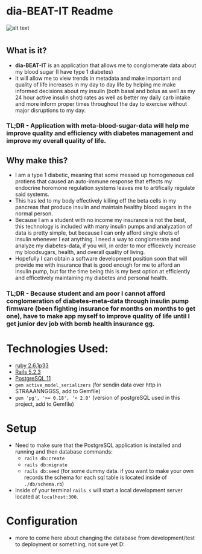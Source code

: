 
# dia-BEAT-IT Readme

![alt text](https://i.imgur.com/cPBt8fl.png "Type 1 Diabetes Image")
# 
## What is it?
- **dia-BEAT-IT** is an application that allows me to conglomerate data about my blood sugar (I have type 1 diabetes)
- It will allow me to view trends in metadata and make important and quality of life increases in my day to day life by helping me make informed decisions about my insulin (both basal and bolus as well as my 24 hour active insulin shot) rates as well as better my daily carb intake and more inform proper times throughout the day to exercise without major disruptions to my day.
### **TL;DR** - Application with meta-blood-sugar-data will help me improve quality and efficiency with diabetes management and improve my overall quality of life.

## Why make this?
- I am a type 1 diabetic, meaning that some messed up homogeneous cell protiens that caused an auto-immune response that effects my endocrine horomone regulation systems leaves me to artifically regulate said systems. 
- This has led to my body effectively killing off the beta cells in my pancreas that produce insulin and maintain healthy blood sugars in the normal person.  
- Because I am a student with no income my insurance is not the best, this technology is included with many insulin pumps and analyzation of data is pretty simple, but because I can only afford single shots of insulin whenever I eat anything. I need a way to conglomerate and analyze my diabetes-data, if you will, in order to mor efficeively increase my bloodsugars, health, and overall quality of living. 
- Hopefully I can obtain a software development position soon that will provide me with insurance that is good enough for me to afford an insulin pump, but for the time being this is my best option at efficiently and efficetively maintaining my diabetes and personal health. 
### **TL;DR** - Because student and am poor I cannot afford conglomeration of diabetes-meta-data through insulin pump firmware (been fighting insurance for months on months to get one), have to make app myself to improve quality of life until I get junior dev job with bomb health insurance gg. 

# Technologies Used:
- [ruby 2.6.1p33](https://www.ruby-lang.org/en/downloads/)
- [Rails 5.2.3](https://www.tutorialspoint.com/ruby-on-rails/rails-installation.htm)
- [PostgreSQL 11](https://www.postgresql.org/download/)
- ```gem active_model_serializers``` (for sendin data over http in STRAAANNGGSS, add to Gemfile)
- ```gem 'pg', '>= 0.18', '< 2.0'``` (version of postgreSQL used in this project, add to Gemfile)

# Setup 
- Need to make sure that the PostgreSQL application is installed and running and then database commands:
    - ```rails db:create```
    - ```rails db:migrate```
    - ```rails db:seed``` (for some dummy data. if you want to make your own records the schema for each sql table is located inside of ```./db/schema.rb```)
- Inside of your terminal ```rails s``` will start a local development server located at ```localhost:300```. 


# Configuration
* more to come here about changing the database from development/test to deployment or something, not sure yet D:


